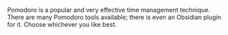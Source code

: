 Pomodoro is a popular and very effective time management technique.
There are many Pomodoro tools available; there is even an Obsidian plugin for it. Choose whichever you like best.